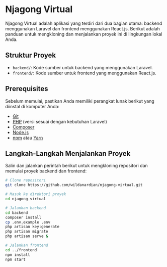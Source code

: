 # Njagong Virtual

Njagong Virtual adalah aplikasi yang terdiri dari dua bagian utama: backend menggunakan Laravel dan frontend menggunakan React.js. Berikut adalah panduan untuk mengkloning dan menjalankan proyek ini di lingkungan lokal Anda.

## Struktur Proyek

- `backend/`: Kode sumber untuk backend yang menggunakan Laravel.
- `frontend/`: Kode sumber untuk frontend yang menggunakan React.js.

## Prerequisites

Sebelum memulai, pastikan Anda memiliki perangkat lunak berikut yang diinstal di komputer Anda:

- [Git](https://git-scm.com/)
- [PHP](https://www.php.net/) (versi sesuai dengan kebutuhan Laravel)
- [Composer](https://getcomposer.org/)
- [Node.js](https://nodejs.org/)
- [npm](https://www.npmjs.com/) atau [Yarn](https://yarnpkg.com/)

## Langkah-Langkah Menjalankan Proyek

Salin dan jalankan perintah berikut untuk mengkloning repositori dan memulai proyek backend dan frontend:

```bash
# Clone repositori
git clone https://github.com/wildanardian/njagong-virtual.git

# Masuk ke direktori proyek
cd njagong-virtual

# Jalankan backend
cd backend
composer install
cp .env.example .env
php artisan key:generate
php artisan migrate
php artisan serve &

# Jalankan frontend
cd ../frontend
npm install
npm start
